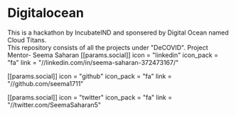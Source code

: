 # Digitalocean
This is a hackathon by IncubateIND and sponsered by Digital Ocean named Cloud Titans.  
This repository consists of all the projects under "DeCOVID".
Project Mentor- Seema Saharan
[[params.social]]
    icon = "linkedin"
    icon_pack = "fa"
    link = "//linkedin.com/in/seema-saharan-372473167/"

 [[params.social]]
    icon = "github"
    icon_pack = "fa"
    link = "//github.com/seema1711"

 [[params.social]]
    icon = "twitter"
    icon_pack = "fa"
    link = "//twitter.com/SeemaSaharan5"
